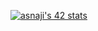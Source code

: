 [![asnaji's 42 stats](https://badge.mediaplus.ma/darkblue/asnaji)](https://github.com/oakoudad/badge42)
